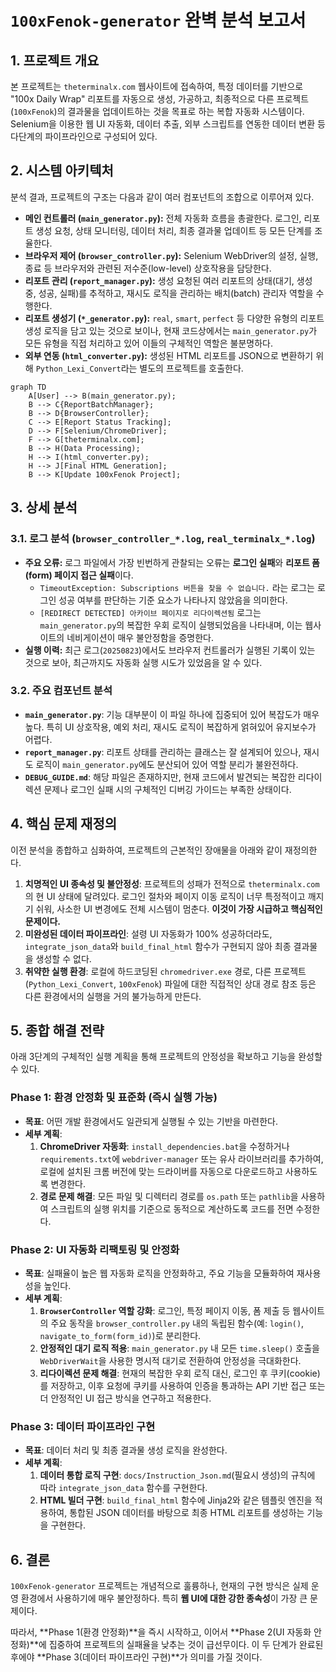 # `100xFenok-generator` 완벽 분석 보고서

## 1. 프로젝트 개요

본 프로젝트는 `theterminalx.com` 웹사이트에 접속하여, 특정 데이터를 기반으로 "100x Daily Wrap" 리포트를 자동으로 생성, 가공하고, 최종적으로 다른 프로젝트(`100xFenok`)의 결과물을 업데이트하는 것을 목표로 하는 복합 자동화 시스템이다. Selenium을 이용한 웹 UI 자동화, 데이터 추출, 외부 스크립트를 연동한 데이터 변환 등 다단계의 파이프라인으로 구성되어 있다.

## 2. 시스템 아키텍처

분석 결과, 프로젝트의 구조는 다음과 같이 여러 컴포넌트의 조합으로 이루어져 있다.

- **메인 컨트롤러 (`main_generator.py`):** 전체 자동화 흐름을 총괄한다. 로그인, 리포트 생성 요청, 상태 모니터링, 데이터 처리, 최종 결과물 업데이트 등 모든 단계를 조율한다.
- **브라우저 제어 (`browser_controller.py`):** Selenium WebDriver의 설정, 실행, 종료 등 브라우저와 관련된 저수준(low-level) 상호작용을 담당한다.
- **리포트 관리 (`report_manager.py`):** 생성 요청된 여러 리포트의 상태(대기, 생성 중, 성공, 실패)를 추적하고, 재시도 로직을 관리하는 배치(batch) 관리자 역할을 수행한다.
- **리포트 생성기 (`*_generator.py`):** `real`, `smart`, `perfect` 등 다양한 유형의 리포트 생성 로직을 담고 있는 것으로 보이나, 현재 코드상에서는 `main_generator.py`가 모든 유형을 직접 처리하고 있어 이들의 구체적인 역할은 불분명하다.
- **외부 연동 (`html_converter.py`):** 생성된 HTML 리포트를 JSON으로 변환하기 위해 `Python_Lexi_Convert`라는 별도의 프로젝트를 호출한다.

```mermaid
graph TD
    A[User] --> B(main_generator.py);
    B --> C{ReportBatchManager};
    B --> D{BrowserController};
    C --> E[Report Status Tracking];
    D --> F[Selenium/ChromeDriver];
    F --> G[theterminalx.com];
    B --> H(Data Processing);
    H --> I(html_converter.py);
    H --> J[Final HTML Generation];
    B --> K[Update 100xFenok Project];
```

## 3. 상세 분석

### 3.1. 로그 분석 (`browser_controller_*.log`, `real_terminalx_*.log`)
- **주요 오류:** 로그 파일에서 가장 빈번하게 관찰되는 오류는 **로그인 실패**와 **리포트 폼(form) 페이지 접근 실패**이다.
  - `TimeoutException: Subscriptions 버튼을 찾을 수 없습니다.` 라는 로그는 로그인 성공 여부를 판단하는 기준 요소가 나타나지 않았음을 의미한다.
  - `[REDIRECT DETECTED] 아카이브 페이지로 리다이렉션됨` 로그는 `main_generator.py`의 복잡한 우회 로직이 실행되었음을 나타내며, 이는 웹사이트의 네비게이션이 매우 불안정함을 증명한다.
- **실행 이력:** 최근 로그(`20250823`)에서도 브라우저 컨트롤러가 실행된 기록이 있는 것으로 보아, 최근까지도 자동화 실행 시도가 있었음을 알 수 있다.

### 3.2. 주요 컴포넌트 분석
- **`main_generator.py`**: 기능 대부분이 이 파일 하나에 집중되어 있어 복잡도가 매우 높다. 특히 UI 상호작용, 예외 처리, 재시도 로직이 복잡하게 얽혀있어 유지보수가 어렵다.
- **`report_manager.py`**: 리포트 상태를 관리하는 클래스는 잘 설계되어 있으나, 재시도 로직이 `main_generator.py`에도 분산되어 있어 역할 분리가 불완전하다.
- **`DEBUG_GUIDE.md`**: 해당 파일은 존재하지만, 현재 코드에서 발견되는 복잡한 리다이렉션 문제나 로그인 실패 시의 구체적인 디버깅 가이드는 부족한 상태이다.

## 4. 핵심 문제 재정의

이전 분석을 종합하고 심화하여, 프로젝트의 근본적인 장애물을 아래와 같이 재정의한다.

1.  **치명적인 UI 종속성 및 불안정성**: 프로젝트의 성패가 전적으로 `theterminalx.com`의 현 UI 상태에 달려있다. 로그인 절차와 페이지 이동 로직이 너무 특정적이고 깨지기 쉬워, 사소한 UI 변경에도 전체 시스템이 멈춘다. **이것이 가장 시급하고 핵심적인 문제이다.**
2.  **미완성된 데이터 파이프라인**: 설령 UI 자동화가 100% 성공하더라도, `integrate_json_data`와 `build_final_html` 함수가 구현되지 않아 최종 결과물을 생성할 수 없다.
3.  **취약한 실행 환경**: 로컬에 하드코딩된 `chromedriver.exe` 경로, 다른 프로젝트(`Python_Lexi_Convert`, `100xFenok`) 파일에 대한 직접적인 상대 경로 참조 등은 다른 환경에서의 실행을 거의 불가능하게 만든다.

## 5. 종합 해결 전략

아래 3단계의 구체적인 실행 계획을 통해 프로젝트의 안정성을 확보하고 기능을 완성할 수 있다.

### Phase 1: 환경 안정화 및 표준화 (즉시 실행 가능)
- **목표**: 어떤 개발 환경에서도 일관되게 실행될 수 있는 기반을 마련한다.
- **세부 계획**:
  1.  **ChromeDriver 자동화**: `install_dependencies.bat`을 수정하거나 `requirements.txt`에 `webdriver-manager` 또는 유사 라이브러리를 추가하여, 로컬에 설치된 크롬 버전에 맞는 드라이버를 자동으로 다운로드하고 사용하도록 변경한다.
  2.  **경로 문제 해결**: 모든 파일 및 디렉터리 경로를 `os.path` 또는 `pathlib`을 사용하여 스크립트의 실행 위치를 기준으로 동적으로 계산하도록 코드를 전면 수정한다.

### Phase 2: UI 자동화 리팩토링 및 안정화
- **목표**: 실패율이 높은 웹 자동화 로직을 안정화하고, 주요 기능을 모듈화하여 재사용성을 높인다.
- **세부 계획**:
  1.  **`BrowserController` 역할 강화**: 로그인, 특정 페이지 이동, 폼 제출 등 웹사이트의 주요 동작을 `browser_controller.py` 내의 독립된 함수(예: `login()`, `navigate_to_form(form_id)`)로 분리한다.
  2.  **안정적인 대기 로직 적용**: `main_generator.py` 내 모든 `time.sleep()` 호출을 `WebDriverWait`을 사용한 명시적 대기로 전환하여 안정성을 극대화한다.
  3.  **리다이렉션 문제 해결**: 현재의 복잡한 우회 로직 대신, 로그인 후 쿠키(cookie)를 저장하고, 이후 요청에 쿠키를 사용하여 인증을 통과하는 API 기반 접근 또는 더 안정적인 UI 접근 방식을 연구하고 적용한다.

### Phase 3: 데이터 파이프라인 구현
- **목표**: 데이터 처리 및 최종 결과물 생성 로직을 완성한다.
- **세부 계획**:
  1.  **데이터 통합 로직 구현**: `docs/Instruction_Json.md`(필요시 생성)의 규칙에 따라 `integrate_json_data` 함수를 구현한다.
  2.  **HTML 빌더 구현**: `build_final_html` 함수에 Jinja2와 같은 템플릿 엔진을 적용하여, 통합된 JSON 데이터를 바탕으로 최종 HTML 리포트를 생성하는 기능을 구현한다.

## 6. 결론

`100xFenok-generator` 프로젝트는 개념적으로 훌륭하나, 현재의 구현 방식은 실제 운영 환경에서 사용하기에 매우 불안정하다. 특히 **웹 UI에 대한 강한 종속성**이 가장 큰 문제이다. 

따라서, **Phase 1(환경 안정화)**을 즉시 시작하고, 이어서 **Phase 2(UI 자동화 안정화)**에 집중하여 프로젝트의 실패율을 낮추는 것이 급선무이다. 이 두 단계가 완료된 후에야 **Phase 3(데이터 파이프라인 구현)**가 의미를 가질 것이다.
